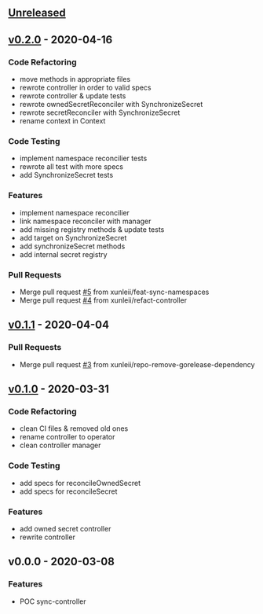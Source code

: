 <a name="unreleased"></a>
## [Unreleased]


<a name="v0.2.0"></a>
## [v0.2.0] - 2020-04-16
### Code Refactoring
- move methods in appropriate files
- rewrote controller in order to valid specs
- rewrote controller & update tests
- rewrote ownedSecretReconciler with SynchronizeSecret
- rewrote secretReconciler with SynchronizeSecret
- rename context in Context

### Code Testing
- implement namespace reconcilier tests
- rewrote all test with more specs
- add SynchronizeSecret tests

### Features
- implement namespace reconcilier
- link namespace reconciler with manager
- add missing registry methods & update tests
- add target on SynchronizeSecret
- add synchronizeSecret methods
- add internal secret registry

### Pull Requests
- Merge pull request [#5](https://github.com/xunleii/sync-secrets-operator/issues/5) from xunleii/feat-sync-namespaces
- Merge pull request [#4](https://github.com/xunleii/sync-secrets-operator/issues/4) from xunleii/refact-controller


<a name="v0.1.1"></a>
## [v0.1.1] - 2020-04-04
### Pull Requests
- Merge pull request [#3](https://github.com/xunleii/sync-secrets-operator/issues/3) from xunleii/repo-remove-gorelease-dependency


<a name="v0.1.0"></a>
## [v0.1.0] - 2020-03-31
### Code Refactoring
- clean CI files & removed old ones
- rename controller to operator
- clean controller manager

### Code Testing
- add specs for reconcileOwnedSecret
- add specs for reconcileSecret

### Features
- add owned secret controller
- rewrite controller


<a name="v0.0.0"></a>
## v0.0.0 - 2020-03-08
### Features
- POC sync-controller


[Unreleased]: https://github.com/xunleii/sync-secrets-operator/compare/v0.2.0...HEAD
[v0.2.0]: https://github.com/xunleii/sync-secrets-operator/compare/v0.1.1...v0.2.0
[v0.1.1]: https://github.com/xunleii/sync-secrets-operator/compare/v0.1.0...v0.1.1
[v0.1.0]: https://github.com/xunleii/sync-secrets-operator/compare/v0.0.0...v0.1.0

